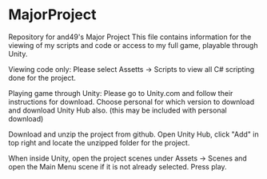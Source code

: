 # MajorProject
Repository for and49's Major Project
This file contains information for the viewing of my scripts and code or access to my full game, playable through Unity. 

Viewing code only:
Please select Assetts -> Scripts to view all C# scripting done for the project. 


Playing game through Unity:
Please go to Unity.com and follow their instructions for download. Choose personal for which version to download and download Unity Hub also. 
(this may be included with personal download)

Download and unzip the project from github. Open Unity Hub, click "Add" in top right and locate the unzipped folder for the project. 

When inside Unity, open the project scenes under Assets -> Scenes and open the Main Menu scene if it is not already selected.
Press play. 


